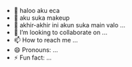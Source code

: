 - 👋 haloo aku eca
- 👀 aku suka makeup
- 🌱 akhir-akhir ini akun suka main valo ...
- 💞️ I’m looking to collaborate on ...
- 📫 How to reach me ...
- 😄 Pronouns: ...
- ⚡ Fun fact: ...

<!---
nibinibiru/nibinibiru is a ✨ special ✨ repository because its `README.md` (this file) appears on your GitHub profile.
You can click the Preview link to take a look at your changes.
--->
